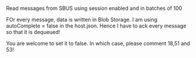 #
Read messages from SBUS using session enabled and in batches of 100

FOr every message, data is written in Blob Storage. I am using autoComplete = false in the host.json. Hence I have to ack every message so that it is dequeued!

You are welcome to set it to false. In which case, please comment 18,51 and 53!
